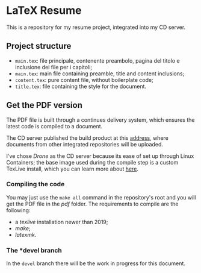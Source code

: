 # LaTeX Resume

This is a repository for my resume project, integrated into my CD server.

## Project structure

- `main.tex`: file principale, contenente preambolo, pagina del titolo e inclusione dei file per i capitoli;
- `main.tex`: main file containing preamble, title and content inclusions;
- `content.tex`: pure content file, without boilerplate code;
- `title.tex`: file containing the style for the document.

## Get the PDF version

The PDF file is built through a continues delivery system, which ensures the latest code is compiled to a document.

The CD server published the build product at this [address](https://book.procsiab.cf), where documents from other integrated repositories will be uploaded.

I've chose *Drone* as the CD server because its ease of set up through Linux Containers; the base image used during the compile step is a custom TexLive install, which you can learn more about [here](https://github.com/Procsiab/texlive-it).

### Compiling the code

You may just use the `make all` command in the repository's root and you will get the PDF file in the *pdf* folder. The requirements to compile are the following:
- a *texlive* installation newer than 2019;
- *make*;
- *latexmk*.

### The ***devel** branch

In the `devel` branch there will be the work in progress for this document.
